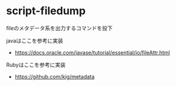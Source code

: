 # script-filedump
fileのメタデータ系を出力するコマンドを投下

javaはここを参考に実装
- https://docs.oracle.com/javase/tutorial/essential/io/fileAttr.html

Rubyはここを参考に実装
- https://github.com/kig/metadata
